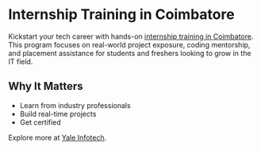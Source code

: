 # Internship Training in Coimbatore
Kickstart your tech career with hands-on [internship training in Coimbatore](https://yaleinfotech.com/internship-training-in-coimbatore/). 
This program focuses on real-world project exposure, coding mentorship, and placement assistance for students and freshers looking to grow in the IT field.

## Why It Matters
- Learn from industry professionals  
- Build real-time projects  
- Get certified

Explore more at [Yale Infotech](https://yaleinfotech.com/internship-training-in-coimbatore/).
